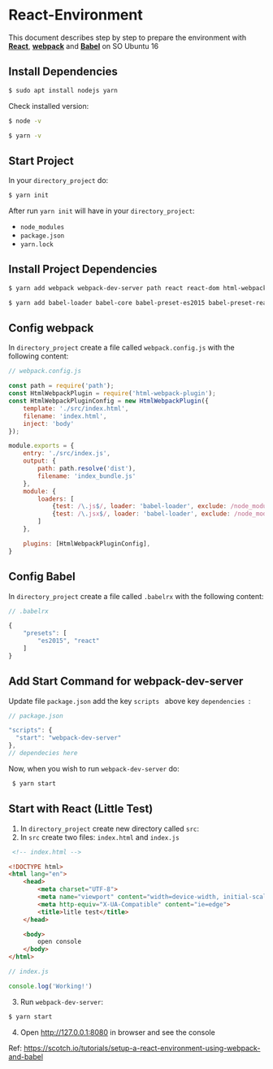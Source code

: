 # React-Environment
This document describes step by step to prepare the environment with [**React**](https://facebook.github.io/react/), [**webpack**](https://webpack.github.io/) and [**Babel**](https://babeljs.io/) on SO Ubuntu 16

## Install Dependencies ##
```sh
$ sudo apt install nodejs yarn
```
Check installed version:

```sh
$ node -v
```

```sh
$ yarn -v
```
## Start Project ##
In your ```directory_project``` do:
```sh
$ yarn init
```
After run ```yarn init``` will have in your ```directory_project```:
 - ```node_modules```
 - ```package.json```
 - ```yarn.lock```

## Install Project Dependencies ##
```sh
$ yarn add webpack webpack-dev-server path react react-dom html-webpack-plugin
```
```sh
$ yarn add babel-loader babel-core babel-preset-es2015 babel-preset-react --dev
```

## Config webpack ##
In ```directory_project``` create a file called ```webpack.config.js``` with the following content:

```js
// webpack.config.js

const path = require('path');
const HtmlWebpackPlugin = require('html-webpack-plugin');
const HtmlWebpackPluginConfig = new HtmlWebpackPlugin({
    template: './src/index.html',
    filename: 'index.html',
    inject: 'body'
});

module.exports = {
    entry: './src/index.js',
    output: {
        path: path.resolve('dist'),
        filename: 'index_bundle.js'
    },
    module: {
        loaders: [
            {test: /\.js$/, loader: 'babel-loader', exclude: /node_modules/}, // for browser read js written in ES6
            {test: /\.jsx$/, loader: 'babel-loader', exclude: /node_modules/} // for browser read jsx written in ES6
        ]
    },

    plugins: [HtmlWebpackPluginConfig],
}
```

## Config Babel ##
In ```directory_project``` create a file called ```.babelrx``` with the following content:

```js
// .babelrx

{
    "presets": [
        "es2015", "react"
    ]
}
```

## Add Start Command for webpack-dev-server ##
 Update file  ```package.json``` add the key  ```scripts ``` above key  ```dependencies ```:
  ```js
// package.json

"scripts": {
    "start": "webpack-dev-server"
},
// dependecies here
```
Now, when you wish to run ```webpack-dev-server``` do:
```sh
 $ yarn start 
```
## Start with React (Little Test) ##
1. In ```directory_project``` create new directory called ```src```:
2. In ```src``` create two files: ```index.html``` and ```index.js```

```html
 <!-- index.html -->

<!DOCTYPE html>
<html lang="en">
    <head>
        <meta charset="UTF-8">
        <meta name="viewport" content="width=device-width, initial-scale=1.0">
        <meta http-equiv="X-UA-Compatible" content="ie=edge">
        <title>litle test</title>
    </head>

    <body>
        open console
    </body>
</html>
 ```
 ```js
// index.js

console.log('Working!')
 ```
3. Run ```webpack-dev-server```:
```sh
$ yarn start
```
4. Open http://127.0.0.1:8080 in browser and see the console

Ref: https://scotch.io/tutorials/setup-a-react-environment-using-webpack-and-babel